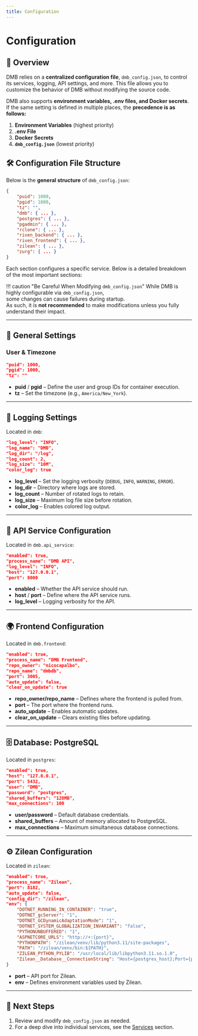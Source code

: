 ```yaml
---
title: Configuration
---
```


# Configuration

## 📑 Overview
DMB relies on a **centralized configuration file**, `dmb_config.json`, to control its services, logging, API settings, and more. This file allows you to customize the behavior of DMB without modifying the source code.

DMB also supports **environment variables, .env files, and Docker secrets**. If the same setting is defined in multiple places, the **precedence is as follows:**

1. **Environment Variables** (highest priority)
2. **.env File**
3. **Docker Secrets**
4. **`dmb_config.json`** (lowest priority)

## 🛠️ Configuration File Structure
Below is the **general structure** of `dmb_config.json`:

```json
{
    "puid": 1000,
    "pgid": 1000,
    "tz": "",
    "dmb": { ... },
    "postgres": { ... },
    "pgadmin": { ... },
    "rclone": { ... },
    "riven_backend": { ... },
    "riven_frontend": { ... },
    "zilean": { ... },
    "zurg": { ... }
}
```

Each section configures a specific service. Below is a detailed breakdown of the most important sections:

!!! caution "Be Careful When Modifying `dmb_config.json`"
    While DMB is highly configurable via `dmb_config.json`,  
    some changes can cause failures during startup.  
    As such, it is **not recommended** to make modifications unless you fully understand their impact.


---

## 🔧 General Settings

### **User & Timezone**
```json
"puid": 1000,
"pgid": 1000,
"tz": ""
```

- **puid** / **pgid** – Define the user and group IDs for container execution.
- **tz** – Set the timezone (e.g., `America/New_York`).

---

## 📜 Logging Settings
Located in `dmb`:
```json
"log_level": "INFO",
"log_name": "DMB",
"log_dir": "/log",
"log_count": 2,
"log_size": "10M",
"color_log": true
```

- **log_level** – Set the logging verbosity (`DEBUG`, `INFO`, `WARNING`, `ERROR`).
- **log_dir** – Directory where logs are stored.
- **log_count** – Number of rotated logs to retain.
- **log_size** – Maximum log file size before rotation.
- **color_log** – Enables colored log output.

---

## 📡 API Service Configuration
Located in `dmb.api_service`:
```json
"enabled": true,
"process_name": "DMB API",
"log_level": "INFO",
"host": "127.0.0.1",
"port": 8000
```

- **enabled** – Whether the API service should run.
- **host** / **port** – Define where the API service runs.
- **log_level** – Logging verbosity for the API.

---

## 🌍 Frontend Configuration
Located in `dmb.frontend`:
```json
"enabled": true,
"process_name": "DMB Frontend",
"repo_owner": "nicocapalbo",
"repo_name": "dmbdb",
"port": 3005,
"auto_update": false,
"clear_on_update": true
```

- **repo_owner/repo_name** – Defines where the frontend is pulled from.
- **port** – The port where the frontend runs.
- **auto_update** – Enables automatic updates.
- **clear_on_update** – Clears existing files before updating.

---

## 🗄️ Database: PostgreSQL
Located in `postgres`:
```json
"enabled": true,
"host": "127.0.0.1",
"port": 5432,
"user": "DMB",
"password": "postgres",
"shared_buffers": "128MB",
"max_connections": 100
```

- **user/password** – Default database credentials.
- **shared_buffers** – Amount of memory allocated to PostgreSQL.
- **max_connections** – Maximum simultaneous database connections.

---

## ⚙️ Zilean Configuration
Located in `zilean`:
```json
"enabled": true,
"process_name": "Zilean",
"port": 8182,
"auto_update": false,
"config_dir": "/zilean",
"env": {
    "DOTNET_RUNNING_IN_CONTAINER": "true",
    "DOTNET_gcServer": "1",
    "DOTNET_GCDynamicAdaptationMode": "1",
    "DOTNET_SYSTEM_GLOBALIZATION_INVARIANT": "false",
    "PYTHONUNBUFFERED": "1",
    "ASPNETCORE_URLS": "http://+:{port}",
    "PYTHONPATH": "/zilean/venv/lib/python3.11/site-packages",
    "PATH": "/zilean/venv/bin:${PATH}",
    "ZILEAN_PYTHON_PYLIB": "/usr/local/lib/libpython3.11.so.1.0",
    "Zilean__Database__ConnectionString": "Host={postgres_host};Port={postgres_port};Database=zilean;Username={postgres_user};Password={postgres_password};Timeout=300;CommandTimeout=3600;"
}
```

- **port** – API port for Zilean.
- **env** – Defines environment variables used by Zilean.

---

## 📌 Next Steps
1. Review and modify `dmb_config.json` as needed.
2. For a deep dive into individual services, see the [Services](../services/index.md) section.
